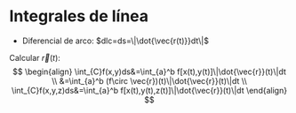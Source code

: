 # Integrales de línea
- Diferencial de arco: $dlc=ds=\|\dot{\vec{r(t)}}dt\|$

Calcular $\vec{r}(t)$:
$$
\begin{align}
\int_{C}f(x,y)ds&=\int_{a}^b f[x(t),y(t)]\|\dot{\vec{r}}(t)\|dt \\
&=\int_{a}^b (f\circ \vec{r})(t)\|\dot{\vec{r}}(t)\|dt \\
\int_{C}f(x,y,z)ds&=\int_{a}^b f[x(t),y(t),z(t)]\|\dot{\vec{r}}(t)\|dt
\end{align}
$$
